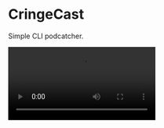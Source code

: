 # CringeCast

Simple CLI podcatcher.

<video src='https://github.com/TBS1996/kjattify/raw/main/cringecast.mp4' />

## why?

i had a few issues that caused me to write this program.

1. Bad filenames.
I use syncthing to sync to my phone and from there i use a normal audio player. The filenames are usually unintelligble so I wanted a podcatcher that renamed the filename to the title of the episode.

2. Better control over which episodes to download.
Using other apps they always wanted me to download the entire catalogue or some arbitrary number. That's annoying. When I add a new podcast I usually just want a few episodes in the past and then to follow it from there. So in this program it's easy to write a global default of how old the episodes can be, and it can be overridden per podcast. 

3. Avoid databases.
I dislike databases for simple terminal programs. Other programs tend to use a database to save which episodes have already been downloaded. My approach is a simple textfile ".downloaded" that keeps a list of the GUID's of downloaded episodes. This means if you move files or delete them, they won't be downloaded again, unless you delete the .downloaded file or some lines within it.

## how to install?

you gotta have rust installed atm. You can do `cargo install cringecast` or clone the repo and run it.

## how to configure it?

the global config is located in:
`~/.config/cringecast/config.toml`

you put your podcasts in this file:
~/.config/cringecast/podcasts.toml`

example podcasts.toml:

```toml
[freakonomics]
url="https://feeds.simplecast.com/Y8lFbOT4"

[aftenpodden]
url="https://podcast.stream.schibsted.media/ap/100168?podcast"
```

## how do i...?

- set default max episodes to download to 20, but disable the cap for a specific podcast?


config.toml:
```toml 
max_episodes=20
```

podcasts.toml:
```toml 
[freakonomics] # since no max_episodes value is set, it will use the one in config.toml.
url="https://feeds.simplecast.com/Y8lFbOT4" 

[rest_is_history]
url="https://feeds.megaphone.fm/GLT4787413333"
max_episodes=false
```

- set a limit for how old an episode is before i download?


```toml 
[freakonomics] 
url="https://feeds.simplecast.com/Y8lFbOT4" 
max_days=30 # default value can be chosen in config.toml
```

- start from the beginning and be served an episode from the backlog every 5 days?

```toml
[rest_is_history]
url="https://feeds.megaphone.fm/GLT4787413333"
backlog_start="2024-03-27" # you put the current date in the backlog_start. 
backlog_interval=5
```

- only download episodes published after 5. november 2023?

```toml
[rest_is_history]
url="https://feeds.megaphone.fm/GLT4787413333"
earliest_date="2023-11-03"
```

- change the location of where episodes are downloaded?

config.toml:
```toml
path="/foo/bar/baz"
```

- re-download episodes that have already been downloaded?

delete or modify the `.downloaded` file in the folder where the episodes are downloaded.

## why the name?

'broadcast' in norwegian means kringkasting. I thought the "kasting" sounds the 'cast' in 'podcast'. while the 'kring' part sounds like cringe. so, cringecast. pretty dumb i know.




